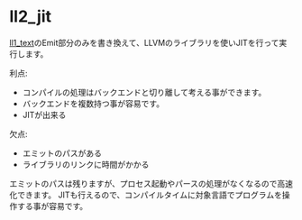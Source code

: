 # ll2_jit

[ll1_text](../ll1_text)のEmit部分のみを書き換えて、LLVMのライブラリを使いJITを行って実行します。

利点:

- コンパイルの処理はバックエンドと切り離して考える事ができます。
- バックエンドを複数持つ事が容易です。
- JITが出来る

欠点:

- エミットのパスがある
- ライブラリのリンクに時間がかかる

エミットのパスは残りますが、プロセス起動やパースの処理がなくなるので高速化できます。
JITも行えるので、コンパイルタイムに対象言語でプログラムを操作する事が容易です。
